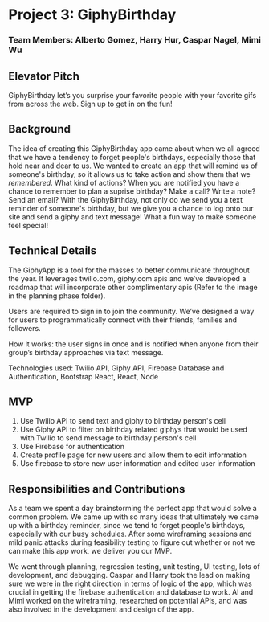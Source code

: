 # Project 3: GiphyBirthday
### Team Members: Alberto Gomez, Harry Hur, Caspar Nagel, Mimi Wu

## Elevator Pitch
GiphyBirthday let’s you surprise your favorite people with your favorite gifs from across the web. Sign up to get in on the fun!


## Background
The idea of creating this GiphyBirthday app came about when we all agreed that we have a tendency to forget people's birthdays, especially those that hold near and dear to us. We wanted to create an app that will remind us of someone's birthday, so it allows us to take action and show them that we <i>remembered</i>. What kind of actions? When you are notified you have a chance to remember to plan a suprise birthday? Make a call? Write a note? Send an email? With the GiphyBirthday, not only do we send you a text reminder of someone's birthday, but we give you a chance to log onto our site and send a giphy and text message! What a fun way to make someone feel special!


## Technical Details
The GiphyApp is a tool for the masses to better communicate throughout the year. It leverages twilio.com, giphy.com apis and we’ve developed a roadmap that will incorporate other complimentary apis (Refer to the image in the planning phase folder).

Users are required to sign in to join the community. We’ve designed a way for users to programmatically connect with their friends, families and followers.

How it works: the user signs in once and is notified when anyone from their group’s birthday approaches via text message.  

Technologies used: Twilio API, Giphy API, Firebase Database and Authentication, Bootstrap React, React, Node

## MVP
1. Use Twilio API to send text and giphy to birthday person's cell  
2. Use Giphy API to filter on birthday related giphys that would be used with Twilio to send message to birthday person's cell  
3. Use Firebase for authentication
4. Create profile page for new users and allow them to edit information
5. Use firebase to store new user information and edited user information

## Responsibilities and Contributions
As a team we spent a day brainstorming the perfect app that would solve a common problem. We came up with so many ideas that ultimately we came up with a birthday reminder, since we tend to forget people's birthdays, especially with our busy schedules. After some wireframing sessions and mild panic attacks during feasibility testing to figure out whether or not we can make this app work, we deliver you our MVP.

We went through planning, regression testing, unit testing, UI testing, lots of development, and debugging. Caspar and Harry took the lead on making sure we were in the right direction in terms of logic of the app, which was crucial in getting the firebase authentication and database to work. Al and Mimi worked on the wireframing, researched on potential APIs, and was also involved in the development and design of the app.
